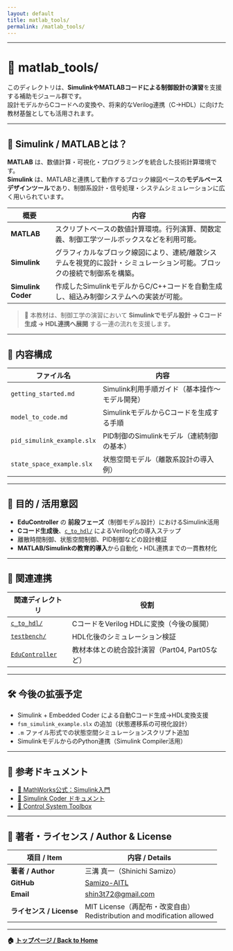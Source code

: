 ```yaml
---
layout: default
title: matlab_tools/
permalink: /matlab_tools/
---
```


---

# 🧰 matlab_tools/

このディレクトリは、**SimulinkやMATLABコードによる制御設計の演習**を支援する補助モジュール群です。  
設計モデルからCコードへの変換や、将来的なVerilog連携（C→HDL）に向けた教材基盤としても活用されます。

---

## 📘 Simulink / MATLABとは？

**MATLAB** は、数値計算・可視化・プログラミングを統合した技術計算環境です。  
**Simulink** は、MATLABと連携して動作するブロック線図ベースの**モデルベースデザインツール**であり、制御系設計・信号処理・システムシミュレーションに広く用いられています。

| 概要 | 内容 |
|------|------|
| **MATLAB** | スクリプトベースの数値計算環境。行列演算、関数定義、制御工学ツールボックスなどを利用可能。 |
| **Simulink** | グラフィカルなブロック線図により、連続/離散システムを視覚的に設計・シミュレーション可能。ブロックの接続で制御系を構築。 |
| **Simulink Coder** | 作成したSimulinkモデルからC/C++コードを自動生成し、組込み制御システムへの実装が可能。 |

> 🎯 本教材は、制御工学の演習において **Simulinkでモデル設計 → Cコード生成 → HDL連携へ展開** する一連の流れを支援します。

---

## 📁 内容構成

| ファイル名 | 内容 |
|------------|------|
| `getting_started.md` | Simulink利用手順ガイド（基本操作〜モデル開発） |
| `model_to_code.md` | SimulinkモデルからCコードを生成する手順 |
| `pid_simulink_example.slx` | PID制御のSimulinkモデル（連続制御の基本） |
| `state_space_example.slx` | 状態空間モデル（離散系設計の導入例） |

---

## 🎯 目的 / 活用意図

- **EduController** の **前段フェーズ**（制御モデル設計）におけるSimulink活用
- **Cコード生成後**、[`c_to_hdl/`](../SoC_DesignKit_by_ChatGPT/c_to_hdl/) によるVerilog化の導入ステップ
- 離散時間制御、状態空間制御、PID制御などの設計検証
- **MATLAB/Simulinkの教育的導入**から自動化・HDL連携までの一貫教材化

---

## 🔗 関連連携

| 関連ディレクトリ | 役割 |
|------------------|------|
| [`c_to_hdl/`](../SoC_DesignKit_by_ChatGPT/c_to_hdl/) | CコードをVerilog HDLに変換（今後の展開） |
| [`testbench/`](../SoC_DesignKit_by_ChatGPT/testbench/) | HDL化後のシミュレーション検証 |
| [`EduController`](../) | 教材本体との統合設計演習（Part04, Part05など） |

---

## 🛠️ 今後の拡張予定

- Simulink + Embedded Coder による自動Cコード生成→HDL変換支援
- `fsm_simulink_example.slx` の追加（状態遷移系の可視化設計）
- `.m` ファイル形式での状態空間シミュレーションスクリプト追加
- SimulinkモデルからのPython連携（Simulink Compiler活用）

---

## 📖 参考ドキュメント

- [📘 MathWorks公式：Simulink入門](https://www.mathworks.com/learn/tutorials/simulink-onramp.html)
- [📘 Simulink Coder ドキュメント](https://www.mathworks.com/products/simulink-coder.html)
- [📘 Control System Toolbox](https://www.mathworks.com/products/control.html)

---

## 👤 **著者・ライセンス / Author & License**

| **項目 / Item** | **内容 / Details** |
|-----------------|--------------------|
| **著者 / Author** | 三溝 真一（Shinichi Samizo） |
| **GitHub** | [Samizo-AITL](https://github.com/Samizo-AITL) |
| **Email** | [shin3t72@gmail.com](mailto:shin3t72@gmail.com) |
| **ライセンス / License** | MIT License（再配布・改変自由）<br>Redistribution and modification allowed |

---

**🏠 [トップページ / Back to Home](../README.md)**
